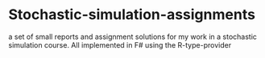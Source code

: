 # Stochastic-simulation-assignments
a set of small reports and assignment solutions for my work in a stochastic simulation course.
All implemented in F# using the R-type-provider
